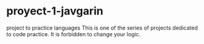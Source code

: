 # proyect-1-javgarin
project to practice languages
This is one of the series of projects dedicated to code practice. It is forbidden to change your logic.
